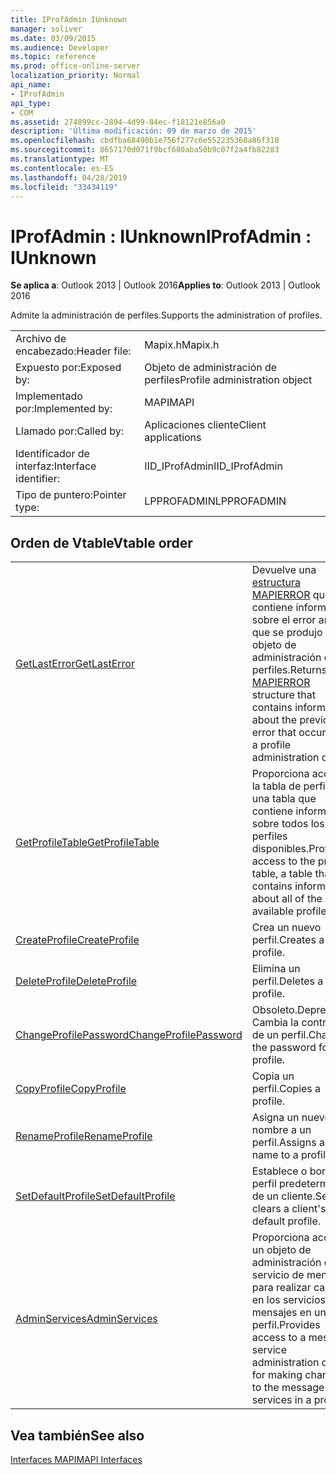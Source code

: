 ```yaml
---
title: IProfAdmin IUnknown
manager: soliver
ms.date: 03/09/2015
ms.audience: Developer
ms.topic: reference
ms.prod: office-online-server
localization_priority: Normal
api_name:
- IProfAdmin
api_type:
- COM
ms.assetid: 274899cc-2894-4d99-84ec-f18121e856a0
description: 'Última modificación: 09 de marzo de 2015'
ms.openlocfilehash: cbdfba68490b1e756f277c6e552235368a86f310
ms.sourcegitcommit: 8657170d071f9bcf680aba50b9c07f2a4fb82283
ms.translationtype: MT
ms.contentlocale: es-ES
ms.lasthandoff: 04/28/2019
ms.locfileid: "33434119"
---
```

# <a name="iprofadmin--iunknown"></a><span data-ttu-id="0174b-103">IProfAdmin : IUnknown</span><span class="sxs-lookup"><span data-stu-id="0174b-103">IProfAdmin : IUnknown</span></span>

  
  
<span data-ttu-id="0174b-104">**Se aplica a**: Outlook 2013 | Outlook 2016</span><span class="sxs-lookup"><span data-stu-id="0174b-104">**Applies to**: Outlook 2013 | Outlook 2016</span></span> 
  
<span data-ttu-id="0174b-105">Admite la administración de perfiles.</span><span class="sxs-lookup"><span data-stu-id="0174b-105">Supports the administration of profiles.</span></span> 
  
|||
|:-----|:-----|
|<span data-ttu-id="0174b-106">Archivo de encabezado:</span><span class="sxs-lookup"><span data-stu-id="0174b-106">Header file:</span></span>  <br/> |<span data-ttu-id="0174b-107">Mapix.h</span><span class="sxs-lookup"><span data-stu-id="0174b-107">Mapix.h</span></span>  <br/> |
|<span data-ttu-id="0174b-108">Expuesto por:</span><span class="sxs-lookup"><span data-stu-id="0174b-108">Exposed by:</span></span>  <br/> |<span data-ttu-id="0174b-109">Objeto de administración de perfiles</span><span class="sxs-lookup"><span data-stu-id="0174b-109">Profile administration object</span></span>  <br/> |
|<span data-ttu-id="0174b-110">Implementado por:</span><span class="sxs-lookup"><span data-stu-id="0174b-110">Implemented by:</span></span>  <br/> |<span data-ttu-id="0174b-111">MAPI</span><span class="sxs-lookup"><span data-stu-id="0174b-111">MAPI</span></span>  <br/> |
|<span data-ttu-id="0174b-112">Llamado por:</span><span class="sxs-lookup"><span data-stu-id="0174b-112">Called by:</span></span>  <br/> |<span data-ttu-id="0174b-113">Aplicaciones cliente</span><span class="sxs-lookup"><span data-stu-id="0174b-113">Client applications</span></span>  <br/> |
|<span data-ttu-id="0174b-114">Identificador de interfaz:</span><span class="sxs-lookup"><span data-stu-id="0174b-114">Interface identifier:</span></span>  <br/> |<span data-ttu-id="0174b-115">IID_IProfAdmin</span><span class="sxs-lookup"><span data-stu-id="0174b-115">IID_IProfAdmin</span></span>  <br/> |
|<span data-ttu-id="0174b-116">Tipo de puntero:</span><span class="sxs-lookup"><span data-stu-id="0174b-116">Pointer type:</span></span>  <br/> |<span data-ttu-id="0174b-117">LPPROFADMIN</span><span class="sxs-lookup"><span data-stu-id="0174b-117">LPPROFADMIN</span></span>  <br/> |
   
## <a name="vtable-order"></a><span data-ttu-id="0174b-118">Orden de Vtable</span><span class="sxs-lookup"><span data-stu-id="0174b-118">Vtable order</span></span>

|||
|:-----|:-----|
|[<span data-ttu-id="0174b-119">GetLastError</span><span class="sxs-lookup"><span data-stu-id="0174b-119">GetLastError</span></span>](iprofadmin-getlasterror.md) <br/> |<span data-ttu-id="0174b-120">Devuelve una [estructura MAPIERROR](mapierror.md) que contiene información sobre el error anterior que se produjo en un objeto de administración de perfiles.</span><span class="sxs-lookup"><span data-stu-id="0174b-120">Returns a [MAPIERROR](mapierror.md) structure that contains information about the previous error that occurred to a profile administration object.</span></span>  <br/> |
|[<span data-ttu-id="0174b-121">GetProfileTable</span><span class="sxs-lookup"><span data-stu-id="0174b-121">GetProfileTable</span></span>](iprofadmin-getprofiletable.md) <br/> |<span data-ttu-id="0174b-122">Proporciona acceso a la tabla de perfiles, una tabla que contiene información sobre todos los perfiles disponibles.</span><span class="sxs-lookup"><span data-stu-id="0174b-122">Provides access to the profile table, a table that contains information about all of the available profiles.</span></span>  <br/> |
|[<span data-ttu-id="0174b-123">CreateProfile</span><span class="sxs-lookup"><span data-stu-id="0174b-123">CreateProfile</span></span>](iprofadmin-createprofile.md) <br/> |<span data-ttu-id="0174b-124">Crea un nuevo perfil.</span><span class="sxs-lookup"><span data-stu-id="0174b-124">Creates a new profile.</span></span>  <br/> |
|[<span data-ttu-id="0174b-125">DeleteProfile</span><span class="sxs-lookup"><span data-stu-id="0174b-125">DeleteProfile</span></span>](iprofadmin-deleteprofile.md) <br/> |<span data-ttu-id="0174b-126">Elimina un perfil.</span><span class="sxs-lookup"><span data-stu-id="0174b-126">Deletes a profile.</span></span>  <br/> |
|[<span data-ttu-id="0174b-127">ChangeProfilePassword</span><span class="sxs-lookup"><span data-stu-id="0174b-127">ChangeProfilePassword</span></span>](iprofadmin-changeprofilepassword.md) <br/> |<span data-ttu-id="0174b-128">Obsoleto.</span><span class="sxs-lookup"><span data-stu-id="0174b-128">Deprecated.</span></span> <span data-ttu-id="0174b-129">Cambia la contraseña de un perfil.</span><span class="sxs-lookup"><span data-stu-id="0174b-129">Changes the password for a profile.</span></span>  <br/> |
|[<span data-ttu-id="0174b-130">CopyProfile</span><span class="sxs-lookup"><span data-stu-id="0174b-130">CopyProfile</span></span>](iprofadmin-copyprofile.md) <br/> |<span data-ttu-id="0174b-131">Copia un perfil.</span><span class="sxs-lookup"><span data-stu-id="0174b-131">Copies a profile.</span></span>  <br/> |
|[<span data-ttu-id="0174b-132">RenameProfile</span><span class="sxs-lookup"><span data-stu-id="0174b-132">RenameProfile</span></span>](iprofadmin-renameprofile.md) <br/> |<span data-ttu-id="0174b-133">Asigna un nuevo nombre a un perfil.</span><span class="sxs-lookup"><span data-stu-id="0174b-133">Assigns a new name to a profile.</span></span>  <br/> |
|[<span data-ttu-id="0174b-134">SetDefaultProfile</span><span class="sxs-lookup"><span data-stu-id="0174b-134">SetDefaultProfile</span></span>](iprofadmin-setdefaultprofile.md) <br/> |<span data-ttu-id="0174b-135">Establece o borra el perfil predeterminado de un cliente.</span><span class="sxs-lookup"><span data-stu-id="0174b-135">Sets or clears a client's default profile.</span></span>  <br/> |
|[<span data-ttu-id="0174b-136">AdminServices</span><span class="sxs-lookup"><span data-stu-id="0174b-136">AdminServices</span></span>](iprofadmin-adminservices.md) <br/> |<span data-ttu-id="0174b-137">Proporciona acceso a un objeto de administración del servicio de mensajes para realizar cambios en los servicios de mensajes en un perfil.</span><span class="sxs-lookup"><span data-stu-id="0174b-137">Provides access to a message service administration object for making changes to the message services in a profile.</span></span>  <br/> |
   
## <a name="see-also"></a><span data-ttu-id="0174b-138">Vea también</span><span class="sxs-lookup"><span data-stu-id="0174b-138">See also</span></span>



[<span data-ttu-id="0174b-139">Interfaces MAPI</span><span class="sxs-lookup"><span data-stu-id="0174b-139">MAPI Interfaces</span></span>](mapi-interfaces.md)

